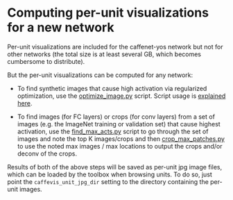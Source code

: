 # Computing per-unit visualizations for a new network

Per-unit visualizations are included for the caffenet-yos network but not for other networks (the total size is at least several GB, which becomes cumbersome to distribute).

But the per-unit visualizations can be computed for any network:

* To find synthetic images that cause high activation via regularized optimization, use the [optimize_image.py](/optimize_image.py) script. Script usage is [explained here](/doc/running-optimize-image.md).

* To find images (for FC layers) or crops (for conv layers) from a set of images (e.g. the ImageNet training or validation set) that cause highest activation, use the [find_max_acts.py](/find_maxes/find_max_acts.py) script to go through the set of images and note the top K images/crops and then [crop_max_patches.py](/find_maxes/crop_max_patches.py) to use the noted max images / max locations to output the crops and/or deconv of the crops.

Results of both of the above steps will be saved as per-unit jpg image files, which can be loaded by the toolbox when browsing units. To do so, just point the `caffevis_unit_jpg_dir` setting to the directory containing the per-unit images.
